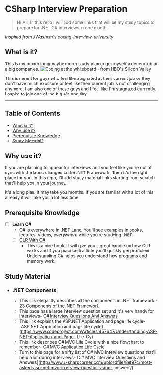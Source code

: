 # CSharp Interview Preparation
> Hi All, In this repo I will add some links that will be my study topics to  prepare for .NET C# interviews in one month.

*Inspired from JWasham's coding-interview-university*
## What is it?

This is my month long(maybe more) study plan to get myself a decent job at a big companies.
![Coding at the whiteboard - from HBO's Silicon Valley](https://dng5l3qzreal6.cloudfront.net/2016/Aug/coding_board_small-1470866369118.jpg)

This is meant for guys who feel like stagnated at their current job or they don't have much exposure or feel like their current job is not challenging anymore. I am also one of these guys and I feel like I'm stagnated currently. I aspire to join one of the big 4's one day.

---

## Table of Contents

- [What is it?](#what-is-it)
- [Why use it?](#why-use-it)
- [Prerequisite Knowledge](#prerequisite-knowledge)
- [Study Material?](#study-material)
## Why use it?

If you are planning to appear for interviews and you feel like you're out of sync with the latest changes to the .NET Framework,
Then it's the right place for you. In this repo, I'll add study material links starting from scratch that'll help you in your journey. 

It's a long plan. It may take you months. If you are familiar with a lot of this already it will take you a lot less time.

## Prerequisite Knowledge

- [ ] **Learn C#**
    - C# is everywhere in .NET Land. You'll see examples in books, lectures, videos, *everywhere* while you're studying .NET.
    - [ ] [CLR With C#](http://www.amazon.in/CLR-via-C-Microsoft-Press/dp/9351190900/ref=sr_1_fkmr0_1?s=books&ie=UTF8&qid=1491503871&sr=1-1-fkmr0&keywords=clr+via+csharp)
        - This is a nice book, It will give you a great handle on how CLR works and if you practice it a little
            you'll quickly get proficient. Understanding C# helps you understand how programs and memory work.
        
## Study Material
- ### .NET Components
  - This link elegantly describes all the components in .NET framework -
    [23 Components of the .NET Framework](http://www.developerin.net/a/39-Intro-to-.Net-FrameWork/23-Components-of-.Net-Framework)
  - This page has a large interview question set and it's very handy for interviews-
    [C# Interview Questions And Answers](http://www.c-sharpcorner.com/UploadFile/8ef97c/C-Sharp-net-interview-questions-and-answers/)
  - This link explains the ASP.NET Application and page life cycle-
    [ASP.NET Application and page life cycle](https://www.codeproject.com/Articles/457647/Understanding-ASP-NET-Application-and-Page-       Life-Cy)
  - This link describes C# MVC Life Cycle with a nice flowchart to remember-
    [C# MVC Application Life Cycle](http://www.dotnetinterviewquestions.in/article_explain-mvc-application-life-cycle_210.html)
  - Turn to this page for a nifty list of C# MVC Interview questions that'll help a lot during interviews-
    [C# MVC Interview Questions and Answers](http://www.c-sharpcorner.com/uploadfile/8ef97c/most-asked-asp-net-mvc-interview-questions-and-           answers/) 
    
    
    
